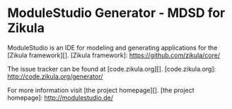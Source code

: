 ModuleStudio Generator - MDSD for Zikula
========================================

ModuleStudio is an IDE for modeling and generating applications
for the [Zikula framework][].
[Zikula framework]: https://github.com/zikula/core/

The issue tracker can be found at [code.zikula.org][].
[code.zikula.org]: http://code.zikula.org/generator/

For more information visit [the project homepage][].
[the project homepage]: http://modulestudio.de/


